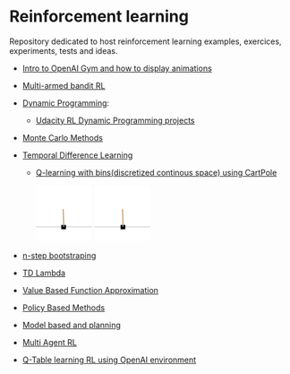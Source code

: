 # Reinforcement learning

Repository dedicated to host reinforcement learning examples, exercices, experiments, tests and ideas.

  - [Intro to OpenAI Gym and how to display animations](https://github.com/llealgt/Reinforcement-Learning/blob/master/OpenAIGymIntro.ipynb)
  - [Multi-armed bandit RL](https://github.com/llealgt/Reinforcement-Learning/blob/master/Multi-Armed%20Bandit%20.ipynb)
  - [Dynamic Programming](https://github.com/llealgt/Reinforcement-Learning/tree/master/dynamic_programming):
  	- [Udacity RL Dynamic Programming projects](https://github.com/llealgt/Reinforcement-Learning/blob/master/dynamic_programming/Udacity_Dynamic_Programming_Projects.ipynb)
  - [Monte Carlo Methods](https://github.com/llealgt/Reinforcement-Learning/tree/master/Monte_Carlo)
  - [Temporal Difference Learning](https://github.com/llealgt/Reinforcement-Learning/tree/master/temporal_difference_learning)
      - [Q-learning with bins(discretized continous space) using CartPole](https://github.com/llealgt/Reinforcement-Learning/blob/master/temporal_difference_learning/QLearningBinsCartPole.ipynb)

        <img src="https://github.com/llealgt/Reinforcement-Learning/blob/master/animations/QLearningBinsCartPoleUntrained.gif?raw=true" width="100" height="100"/>
        <img src="https://github.com/llealgt/Reinforcement-Learning/blob/master/animations/QLearningBinsCartPole.gif?raw=true" width="100" height="100"/>

  - [n-step bootstraping](https://github.com/llealgt/Reinforcement-Learning/tree/master/n_step-bootstraping)
  - [TD Lambda](https://github.com/llealgt/Reinforcement-Learning/tree/master/td_lambda)
  - [Value Based Function Approximation](https://github.com/llealgt/Reinforcement-Learning/tree/master/function_approximation)
  - [Policy Based Methods](https://github.com/llealgt/Reinforcement-Learning/tree/master/policy_based_methods)
  - [Model based and planning](https://github.com/llealgt/Reinforcement-Learning/tree/master/model_based_and_planning)
  - [Multi Agent RL](https://github.com/llealgt/Reinforcement-Learning/tree/master/multi_agent/)
  - [Q-Table learning RL using OpenAI environment](https://github.com/llealgt/Reinforcement-Learning/blob/master/Q-Learning(Table).ipynb)


